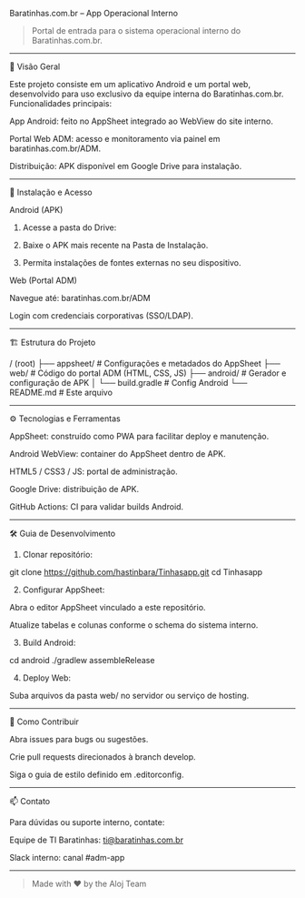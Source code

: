 Baratinhas.com.br – App Operacional Interno

  

> Portal de entrada para o sistema operacional interno do Baratinhas.com.br.




---

🎯 Visão Geral

Este projeto consiste em um aplicativo Android e um portal web, desenvolvido para uso exclusivo da equipe interna do Baratinhas.com.br. Funcionalidades principais:

App Android: feito no AppSheet integrado ao WebView do site interno.

Portal Web ADM: acesso e monitoramento via painel em baratinhas.com.br/ADM.

Distribuição: APK disponível em Google Drive para instalação.



---

📱 Instalação e Acesso

Android (APK)

1. Acesse a pasta do Drive:

<!-- https://github.com/hastinbara/Tinhasapp -->


2. Baixe o APK mais recente na Pasta de Instalação.


3. Permita instalações de fontes externas no seu dispositivo.



Web (Portal ADM)

Navegue até: baratinhas.com.br/ADM

Login com credenciais corporativas (SSO/LDAP).



---

🏗️ Estrutura do Projeto

/ (root)
├── appsheet/               # Configurações e metadados do AppSheet
├── web/                    # Código do portal ADM (HTML, CSS, JS)
├── android/                # Gerador e configuração de APK
│   └── build.gradle        # Config Android
└── README.md               # Este arquivo


---

⚙️ Tecnologias e Ferramentas

AppSheet: construído como PWA para facilitar deploy e manutenção.

Android WebView: container do AppSheet dentro de APK.

HTML5 / CSS3 / JS: portal de administração.

Google Drive: distribuição de APK.

GitHub Actions: CI para validar builds Android.



---

🛠️ Guia de Desenvolvimento

1. Clonar repositório:

git clone https://github.com/hastinbara/Tinhasapp.git
cd Tinhasapp


2. Configurar AppSheet:

Abra o editor AppSheet vinculado a este repositório.

Atualize tabelas e colunas conforme o schema do sistema interno.



3. Build Android:

cd android
./gradlew assembleRelease


4. Deploy Web:

Suba arquivos da pasta web/ no servidor ou serviço de hosting.





---

🚀 Como Contribuir

Abra issues para bugs ou sugestões.

Crie pull requests direcionados à branch develop.

Siga o guia de estilo definido em .editorconfig.



---

📫 Contato

Para dúvidas ou suporte interno, contate:

Equipe de TI Baratinhas: ti@baratinhas.com.br

Slack interno: canal #adm-app



---

> Made with ❤️ by the Aloj Team




